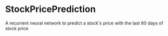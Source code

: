 # StockPricePrediction
A recurrent neural network to predict a stock's price with the last 60 days of stock price
